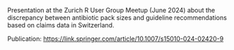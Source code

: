 Presentation at the Zurich R User Group Meetup (June 2024) about the discrepancy between antibiotic pack sizes and guideline recommendations based on claims data in Switzerland.

Publication: https://link.springer.com/article/10.1007/s15010-024-02420-9
